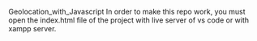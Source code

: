 Geolocation_with_Javascript
In order to make this repo work, you must open the index.html file of the project with live server of vs code or with xampp server.
